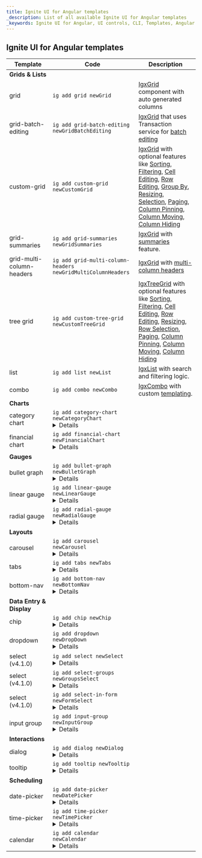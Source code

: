 ```yaml
---
title: Ignite UI for Angular templates
_description: List of all available Ignite UI for Angular templates
_keywords: Ignite UI for Angular, UI controls, CLI, Templates, Angular widgets, web widgets, UI widgets, Angular, Native Angular Components Suite, Native Angular Controls, Native Angular Components Library
---
```


## Ignite UI for Angular templates

| Template                        |  Code                                       | Description         |
----------------------------------| --------------------------------------------| ------------------- |
|<b>Grids & Lists</b>             |                                             |                     |
|grid                             |<code>ig add grid newGrid</code>             | [IgxGrid](../../grid/grid.md) component with auto generated columns
|grid-batch-editing               |<code>ig add grid-batch-editing newGridBatchEditing</code>|[IgxGrid](../../grid/grid.md) that uses Transaction service for [batch editing](../../grid/batch_editing.md)
|custom-grid                      |<code>ig add custom-grid newCustomGrid</code>| [IgxGrid](../../grid/grid.md) with optional features like [Sorting](../../grid/sorting.md), [Filtering](../../grid/filtering.md), [Cell Editing](../../grid/editing.md), [Row Editing](../../grid/row_editing.md), [Group By](../../grid/groupby.md), [Resizing](../../grid/column_resizing.md), [Selection](../../grid/selection.md), [Paging](../../grid/paging.md), [Column Pinning](../../grid/column_pinning.md), [Column Moving](../../grid/column_moving.md), [Column Hiding](../../grid/column_hiding.md)
|grid-summaries                   |<code>ig add grid-summaries newGridSummaries</code> | [IgxGrid](../../grid/grid.md) with [summaries](../../grid/summaries.md) feature.|
|grid-multi-column-headers        |<code>ig add grid-multi-column-headers newGridMultiColumnHeaders</code> | [IgxGrid](../../grid/grid.md) with [multi-column headers](../../grid/multi_column_headers.md) |
|tree grid                        |<code>ig add custom-tree-grid newCustomTreeGrid</code>| [IgxTreeGrid](../../treegrid/tree_grid.md) with optional features like [Sorting](../../treegrid/sorting.md), [Filtering](../../treegrid/filtering.md), [Cell Editing](../../treegrid/editing.md), [Row Editing](../../treegrid/row_editing.md), [Resizing](../../treegrid/column_resizing.md), [Row Selection](../../treegrid/selection.md), [Paging](../../treegrid/paging.md), [Column Pinning](../../treegrid/column_pinning.md), [Column Moving](../../treegrid/column_moving.md), [Column Hiding](../../treegrid/column_hiding.md) |
|list                             |<code>ig add list newList</code>                          | [IgxList](../../list.md) with search and filtering logic.        |
|combo                            |<code>ig add combo newCombo</code>                        | [IgxCombo](../../combo.md) with custom [templating](../../combo_templates.md).           |
|<b>Charts</b>      |                                                                                               |
|category chart     | <code>ig add category-chart newCategoryChart</code><details>Basic category chart with chart type selector.</details>| 
|financial chart    | <code>ig add financial-chart newFinancialChart</code><details>Basic financial chart with automatic toolbar and type selection.</details>|                
|<b>Gauges</b>|                                                                                                     |
|bullet graph       |<code>ig add bullet-graph newBulletGraph</code><details>IgxBulletGraph with different animations.</details>|
|linear gauge       |<code>ig add linear-gauge newLinearGauge</code><details>IgxLinearGauge with different animations.</details>|
|radial gauge       |<code>ig add radial-gauge newRadialGauge</code><details>IgxRadialGauge with different animations.</details>|
|<b>Layouts</b>     |                                                                                               |
|carousel           | <code>ig add carousel newCarousel</code><details>Basic IgxCarousel.</details>                 |
|tabs               | <code>ig add tabs newTabs</code><details>Basic IgxTabs.</details>                             |
|bottom-nav         | <code>ig add bottom-nav newBottomNav</code><details>Three item bottom-nav template.</details> |          
|<b>Data Entry & Display</b>|   
|chip               | <code>ig add chip newChip</code><details>Basic IgxChip.</details>                             |
|dropdown           | <code>ig add dropdown newDropDown</code><details>Basic IgxDropDown.</details>                 |  
|select (v4.1.0)    | <code>ig add select newSelect</code><details>Basic IgxSelect.</details>|       
|select (v4.1.0)    | <code>ig add select-groups newGroupsSelect</code><details>Select With Groups.</details>       |       
|select (v4.1.0)    | <code>ig add select-in-form newFormSelect</code><details>IgxSelect in a form.</details>       |                                                                           
|input group        | <code>ig add input-group newInputGroup</code><details>Basic IgxInputGroup form view.</details>|            
|<b>Interactions</b>|   
|dialog             | <code>ig add dialog newDialog</code><details>Basic IgxDialog.</details>                       | 
|tooltip            | <code>ig add tooltip newTooltip</code><details>A fully customizable tooltip.</details>        |
|<b>Scheduling</b>  |                                                                                               |
|date-picker        | <code>ig add date-picker newDatePicker</code><details>Basic IgxDatePicker.</details>          |
|time-picker        | <code>ig add time-picker newTimePicker</code><details>Basic IgxTimePicker.</details>          |
|calendar           | <code>ig add calendar newCalendar</code><details>IgxCalendar with single selection.</details> |
